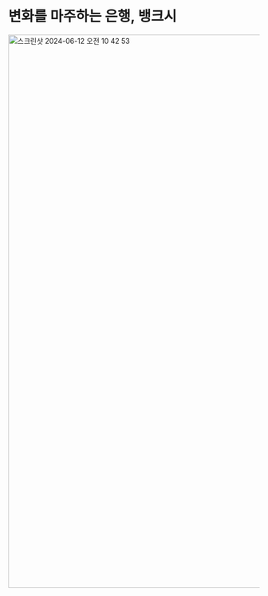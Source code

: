 # 변화를 마주하는 은행, 뱅크시

<img width="1111" alt="스크린샷 2024-06-12 오전 10 42 53" src="https://github.com/BangCrush/.github/assets/69382168/bdff02e2-8c1d-4b72-bc72-de4c8c168e51">


